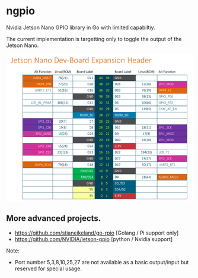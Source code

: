 # ngpio
Nvidia Jetson Nano GPIO library in Go with limited capabiltiy.

The current implementation is targetting only to toggle the output of the Jetson Nano.

![Nvidia Jetson nano header](https://github.com/jvmvik/ngpio/blob/master/jetson_nano_pinout.png)

## More advanced projects.
 * https://github.com/stianeikeland/go-rpio [Golang / Pi support only]
 * https://github.com/NVIDIA/jetson-gpio [python / Nvidia support]
 
Note: 
 * Port number 5,3,8,10,25,27 are not available as a basic output/input but reserved for special usage.
